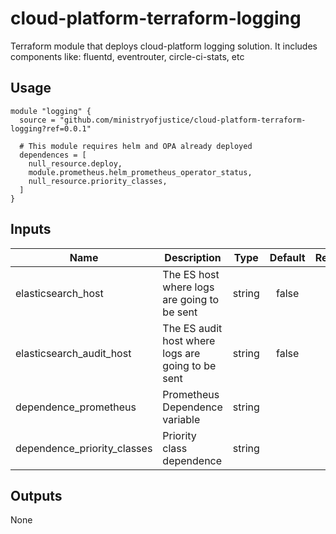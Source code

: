 # cloud-platform-terraform-logging

Terraform module that deploys cloud-platform logging solution. It includes components like: fluentd, eventrouter, circle-ci-stats, etc

## Usage

```hcl
module "logging" {
  source = "github.com/ministryofjustice/cloud-platform-terraform-logging?ref=0.0.1"

  # This module requires helm and OPA already deployed
  dependences = [
    null_resource.deploy,
    module.prometheus.helm_prometheus_operator_status,
    null_resource.priority_classes,
  ]
}
```

## Inputs

| Name                         | Description                                        | Type | Default | Required |
|------------------------------|----------------------------------------------------|:----:|:-------:|:--------:|
| elasticsearch_host           | The ES host where logs are going to be sent        | string   | false | yes |
| elasticsearch_audit_host     | The ES audit host where logs are going to be sent  | string   | false | no |
| dependence_prometheus        | Prometheus Dependence variable                     | string   |       | yes |
| dependence_priority_classes  | Priority class dependence                          | string   |       | yes |

## Outputs

None
